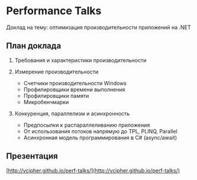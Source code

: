 # Performance Talks
Доклад на тему: оптимизация производительности приложений на .NET

## План доклада

1.  Требования и характеристики производительности

2.  Измерение производительности
    * Счетчики производительности Windows
    * Профилировщики времени выполнения
    * Профилировщики памяти
    * Микробенчмарки

3.  Конкуренция, параллелизм и асинхронность
    * Предпосылки к распараллеливанию приложения
    * От использования потоков напрямую до TPL, PLINQ, Parallel
    * Асинхронная модель программирования в C# (async/await)

## Презентация

[http://vcipher.github.io/perf-talks/](http://vcipher.github.io/perf-talks/)